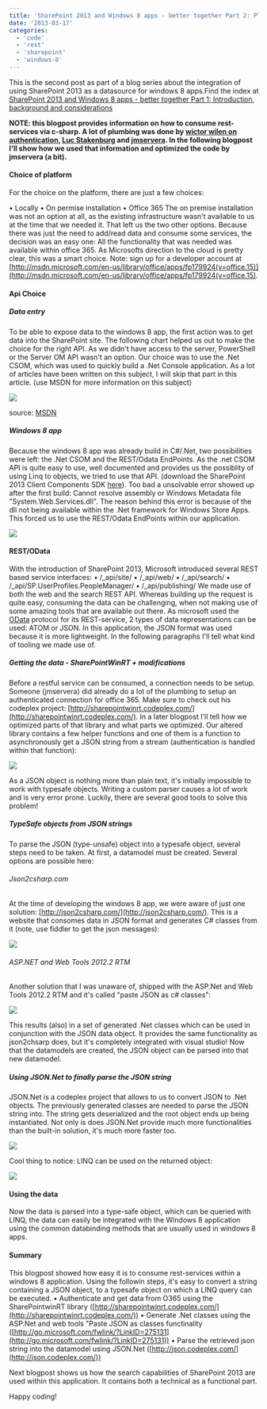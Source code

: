 ```yaml
---
title: 'SharePoint 2013 and Windows 8 apps - better together Part 2: Platform choice, using the right API and data access'
date: '2013-03-17'
categories:
  - 'code'
  - 'rest'
  - 'sharepoint'
  - 'windows-8'
---
```


This is the second post as part of a blog series about the integration of using SharePoint 2013 as a datasource for windows 8 apps.Find the index at [SharePoint 2013 and Windows 8 apps - better together Part 1: Introduction, background and considerations](http://blog.baslijten.com/sharepoint-2013-and-windows-8-apps-better-together-part-1-introduction-background-and-considerations/ 'Part 1: Introduction, background and considerations')

**NOTE: this blogpost provides information on how to consume rest-services via c-sharp. A lot of plumbing was done by [wictor wilen on authentication](http://www.wictorwilen.se/Post/How-to-do-active-authentication-to-Office-365-and-SharePoint-Online.aspx), [Luc Stakenburg](http://allthatjs.com/2012/03/28/remote-authentication-in-sharepoint-online/) and [jmservera](http://sharepointwinrt.codeplex.com/). In the following blogpost I'll show how we used that information and optimized the code by jmservera (a bit).**

#### Choice of platform

For the choice on the platform, there are just a few choices:

• Locally • On permise installation • Office 365 The on premise installation was not an option at all, as the existing infrastructure wasn't available to us at the time that we needed it. That left us the two other options. Because there was just the need to add/read data and consume some services, the decision was an easy one: All the functionality that was needed was available within office 365. As Microsofts direction to the cloud is pretty clear, this was a smart choice. Note: sign up for a developer account at [http://msdn.microsoft.com/en-us/library/office/apps/fp179924(v=office.15)](http://msdn.microsoft.com/en-us/library/office/apps/fp179924(v=office.15).

#### Api Choice

##### Data entry

To be able to expose data to the windows 8 app, the first action was to get data into the SharePoint site. The following chart helped us out to make the choice for the right API. As we didn't have access to the server, PowerShell or the Server OM API wasn't an option. Our choice was to use the .Net CSOM, which was used to quickly build a .Net Console application. As a lot of articles have been written on this subject, I will skip that part in this article. (use MSDN for more information on this subject)

[![](images/1300.sp2013api.png)](http://bloggingabout.net/cfs-file.ashx/__key/CommunityServer.Blogs.Components.WeblogFiles/bas/1300.sp2013api.png)

source: [MSDN](http://msdn.microsoft.com/en-us/library/jj164060.aspx)

##### Windows 8 app

Because the windows 8 app was already build in C#/.Net, two possibilities were left: the .Net CSOM and the REST/Odata EndPoints. As the .net CSOM API is quite easy to use, well documented and provides us the possiblity of using Linq to objects, we tried to use that API. (download the SharePoint 2013 Client Components SDK [here](http://www.microsoft.com/en-us/download/details.aspx?id=35585)). Too bad a unsolvable error showed up after the first build: Cannot resolve assembly or Windows Metadata file "System.Web.Services.dll". The reason behind this error is because of the dll not being available within the .Net framework for Windows Store Apps. This forced us to use the REST/Odata EndPoints within our application.

[![](images/8272.cannotresolveAssembly.png)](http://bloggingabout.net/cfs-file.ashx/__key/CommunityServer.Blogs.Components.WeblogFiles/bas/8272.cannotresolveAssembly.png)

#### REST/OData

With the introduction of SharePoint 2013, Microsoft introduced several REST based service interfaces: • /\_api/site/ • /\_api/web/ • /\_api/search/ • /\_api/SP.UserProfiles.PeopleManager/ • /\_api/publishing/ We made use of both the web and the search REST API. Whereas building up the request is quite easy, consuming the data can be challenging, when not making use of some amazing tools that are available out there. As microsoft used the [OData](http://www.odata.org/) protocol for its REST-service, 2 types of data representations can be used: ATOM or JSON. In this application, the JSON format was used because it is more lightweight. In the following paragraphs I'll tell what kind of tooling we made use of.

##### Getting the data - SharePointWinRT + modifications

Before a restful service can be consumed, a connection needs to be setup. Someone (jmservera) did already do a lot of the plumbing to setup an authenticated connection for office 365. Make sure to check out his codeplex project: [http://sharepointwinrt.codeplex.com/](http://sharepointwinrt.codeplex.com/). In a later blogpost I'll tell how we optimized parts of that library and what parts we optimized. Our altered library contains a few helper functions and one of them is a function to asynchronously get a JSON string from a stream (authentication is handled within that function):

[![](images/6747.asyncGetJSON.png)](http://bloggingabout.net/cfs-file.ashx/__key/CommunityServer.Blogs.Components.WeblogFiles/bas/6747.asyncGetJSON.png)

As a JSON object is nothing more than plain text, it's initially impossible to work with typesafe objects. Writing a custom parser causes a lot of work and is very error prone. Luckily, there are several good tools to solve this problem!

##### TypeSafe objects from JSON strings

To parse the JSON (type-unsafe) object into a typesafe object, several steps need to be taken. At first, a datamodel must be created. Several options are possible here:

###### Json2csharp.com

At the time of developing the windows 8 app, we were aware of just one solution: [http://json2csharp.com/](http://json2csharp.com/). This is a website that consomes data in JSON format and generates C# classes from it (note, use fiddler to get the json messages):

[![](images/7801.json2Csharp.png)](http://bloggingabout.net/cfs-file.ashx/__key/CommunityServer.Blogs.Components.WeblogFiles/bas/7801.json2Csharp.png)

###### ASP.NET and Web Tools 2012.2 RTM

Another solution that I was unaware of, shipped with the ASP.Net and Web Tools 2012.2 RTM and it's called "paste JSON as c# classes":

[![](images/7532.pasteJsonAsClasses.png)](http://bloggingabout.net/cfs-file.ashx/__key/CommunityServer.Blogs.Components.WeblogFiles/bas/7532.pasteJsonAsClasses.png)

This results (also) in a set of generated .Net classes which can be used in conjunction with the JSON data object. It provides the same functionality as json2chsarp does, but it's completely integrated with visual studio! Now that the datamodels are created, the JSON object can be parsed into that new datamodel.

##### Using JSON.Net to finally parse the JSON string

JSON.Net is a codeplex project that allows to us to convert JSON to .Net objects. The previously generated classes are needed to parse the JSON string into. The string gets deserialized and the root object ends up being instantiated. Not only is does JSON.Net provide much more functionalities than the built-in solution, it's much more faster too.

[![](images/4540.Deserialize.png)](http://bloggingabout.net/cfs-file.ashx/__key/CommunityServer.Blogs.Components.WeblogFiles/bas/4540.Deserialize.png)

Cool thing to notice: LINQ can be used on the returned object:

[![](images/0624.LINQ.png)](http://bloggingabout.net/cfs-file.ashx/__key/CommunityServer.Blogs.Components.WeblogFiles/bas/0624.LINQ.png)

#### Using the data

Now the data is parsed into a type-safe object, which can be queried with LINQ, the data can easily be integrated with the Windows 8 application using the common databinding methods that are usually used in windows 8 apps.

#### Summary

This blogpost showed how easy it is to consume rest-services within a windows 8 application. Using the followin steps, it's easy to convert a string containing a JSON object, to a typesafe object on which a LINQ query can be executed. • Authenticate and get data from O365 using the SharePointwinRT library ([http://sharepointwinrt.codeplex.com/](http://sharepointwinrt.codeplex.com/)) • Generate .Net classes using the ASP.Net and web tools "Paste JSON as classes functinality ([http://go.microsoft.com/fwlink/?LinkID=275131](http://go.microsoft.com/fwlink/?LinkID=275131)) • Parse the retrieved json string into the datamodel using JSON.Net ([http://json.codeplex.com/](http://json.codeplex.com/))

Next blogpost shows us how the search capabilities of SharePoint 2013 are used within this application. It contains both a technical as a functional part.

Happy coding!
